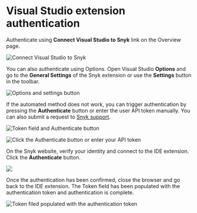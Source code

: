 # Visual Studio extension authentication

Authenticate using **Connect Visual Studio to Snyk** link on the Overview page.

![Connect Visual Studio to Snyk](../../../.gitbook/assets/readme\_image\_2\_4.png)

You can also authenticate using Options. Open Visual Studio **Options** and go to the **General Settings** of the Snyk extension or use the **Settings** button in the toolbar.

![Options and settings button](../../../.gitbook/assets/readme\_image\_2\_5.png)

If the automated method does not work, you can trigger authentication by pressing the **Authenticate** button or enter the user API token manually. You can also submit a request to [Snyk support](https://snyk.zendesk.com/agent/dashboard).

![Token field and Authenticate button](../../../.gitbook/assets/readme\_image\_2\_6.png)

![Click the  Authenticate button or enter your API token](../../../.gitbook/assets/install-5-a.png)

On the Snyk website, verify your identity and connect to the IDE extension. Click the **Authenticate** button.

![](../../../.gitbook/assets/install-6.png)

Once the authentication has been confirmed, close the browser and go back to the IDE extension. The Token field has been populated with the authentication token and authentication is complete.

![Token filed populated with the authentication token](../../../.gitbook/assets/readme\_image\_2\_8.png)

##
